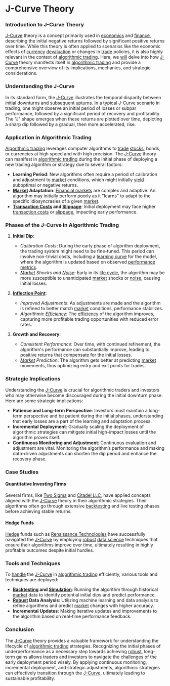 # J-Curve Theory

### Introduction to J-Curve Theory

[J-Curve](../j/j-curve.md) theory is a concept primarily used in [economics](../e/economics.md) and [finance](../f/finance.md), describing the initial negative returns followed by significant positive returns over time. While this theory is often applied to scenarios like the economic effects of [currency](../c/currency.md) [devaluation](../d/devaluation.md) or changes in [trade](../t/trade.md) policies, it is also highly relevant in the context of [algorithmic trading](../a/algorithmic_trading.md). Here, we [will](../w/will.md) delve into how [J-Curve](../j/j-curve.md) theory manifests itself in [algorithmic trading](../a/algorithmic_trading.md) and provide a comprehensive overview of its implications, mechanics, and strategic considerations.

### Understanding the J-Curve

In its standard form, the [J-Curve](../j/j-curve.md) illustrates the temporal disparity between initial downturns and subsequent upturns. In a typical [J-Curve](../j/j-curve.md) scenario in trading, one might observe an initial period of losses or subpar performance, followed by a significant period of recovery and profitability. The "J" shape emerges when these returns are plotted over time, depicting a sharp dip followed by a gradual, then more accelerated, rise.

### Application in Algorithmic Trading

[Algorithmic trading](../a/algorithmic_trading.md) leverages computer algorithms to [trade](../t/trade.md) [stocks](../s/stock.md), bonds, or currencies at high speed and with high precision. The [J-Curve](../j/j-curve.md) theory can manifest in [algorithmic trading](../a/algorithmic_trading.md) during the initial phase of deploying a new trading algorithm or strategy due to several factors:

- **Learning Period**: New algorithms often require a period of calibration and adjustment to [market](../m/market.md) conditions, which might initially [yield](../y/yield.md) suboptimal or negative returns.
- **[Market](../m/market.md) Adaptation**: [Financial markets](../f/financial_market.md) are complex and adaptive. An algorithm may initially perform poorly as it "learns" to adapt to the specific idiosyncrasies of a given [market](../m/market.md).
- **[Transaction Costs](../t/transaction_costs.md) and [Slippage](../s/slippage.md)**: Initial deployment may face higher [transaction costs](../t/transaction_costs.md) or [slippage](../s/slippage.md), impacting early performance.

### Phases of the J-Curve in Algorithmic Trading

1. **Initial Dip**: 
    - *Calibration Costs*: During the early phase of algorithm deployment, the trading system might need to be fine-tuned. This period can involve non-trivial costs, including a [learning curve](../l/learning_curve.md) for the model, where the algorithm is updated based on observed [performance metrics](../p/performance_metrics.md).
    - *[Market](../m/market.md) Shocks and [Noise](../n/noise.md)*: Early in its [life cycle](../l/life_cycle.md), the algorithm may be more susceptible to unanticipated [market](../m/market.md) shocks or [noise](../n/noise.md), causing initial losses.

2. **[Inflection Point](../i/inflection_point.md)**:
    - *Improved Adjustments*: As adjustments are made and the algorithm is refined to better match [market](../m/market.md) conditions, performance stabilizes.
    - *Algorithmic [Efficiency](../e/efficiency.md)*: The [efficiency](../e/efficiency.md) of the algorithm improves, capturing more profitable trading opportunities with reduced error rates.

3. **Growth and Recovery**:
    - *Consistent Performance*: Over time, with continued refinement, the algorithm's performance can substantially improve, leading to positive returns that compensate for the initial losses.
    - *[Market](../m/market.md) Prediction*: The algorithm gets better at predicting [market](../m/market.md) movements, thus optimizing entry and exit points for trades.

### Strategic Implications

Understanding the [J-Curve](../j/j-curve.md) is crucial for algorithmic traders and investors who may otherwise become discouraged during the initial downturn phase. Here are some strategic implications:

- **Patience and Long-term Perspective**: Investors must maintain a long-term perspective and be patient during the initial phases, understanding that early losses are a part of the learning and adaptation process.
- **Incremental Deployment**: Gradually scaling the deployment of algorithmic strategies can mitigate initial high-impact losses until the algorithm proves itself.
- **Continuous Monitoring and Adjustment**: Continuous evaluation and adjustment are vital. Monitoring the algorithm’s performance and making data-driven adjustments can shorten the dip period and enhance the recovery phase.

### Case Studies 

#### Quantitative Investing Firms
Several firms, like [Two Sigma](https://www.twosigma.com/) and [Citadel LLC](https://www.citadel.com/), have applied concepts aligned with the [J-Curve](../j/j-curve.md) theory in their algorithmic strategies. Their algorithms often go through extensive [backtesting](../b/backtesting.md) and live testing phases before achieving stable returns.

#### Hedge Funds
[Hedge](../h/hedge.md) funds such as [Renaissance Technologies](https://www.rentec.com/) have successfully navigated the [J-Curve](../j/j-curve.md) by employing [robust](../r/robust.md) [data science](../d/data_science_in_trading.md) techniques that ensure their algorithms improve over time, ultimately resulting in highly profitable outcomes despite initial hurdles.

### Tools and Techniques

To [handle](../h/handle.md) the [J-Curve](../j/j-curve.md) in [algorithmic trading](../a/algorithmic_trading.md) efficiently, various tools and techniques are deployed:

- **[Backtesting](../b/backtesting.md) and [Simulation](../s/simulation_in_trading.md)**: Running the algorithm through historical [market](../m/market.md) data to identify potential initial dips and predict performance.
- **[Robust](../r/robust.md) Data Analysis**: Utilizing machine learning and data analysis to refine algorithms and predict [market](../m/market.md) changes with higher accuracy.
- **Incremental Updates**: Making iterative updates and improvements to the algorithm based on real-time performance feedback.

### Conclusion

The [J-Curve](../j/j-curve.md) theory provides a valuable framework for understanding the lifecycle of [algorithmic trading](../a/algorithmic_trading.md) strategies. Recognizing the initial phases of underperformance as a necessary step towards achieving [robust](../r/robust.md), long-term gains allows traders and investors to navigate the challenges of the early deployment period wisely. By applying continuous monitoring, incremental deployment, and strategic adjustments, algorithmic strategies can effectively transition through the [J-Curve](../j/j-curve.md), ultimately leading to sustainable profitability.

